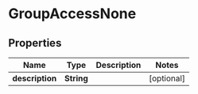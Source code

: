 

# GroupAccessNone


## Properties

| Name | Type | Description | Notes |
|------------ | ------------- | ------------- | -------------|
|**description** | **String** |  |  [optional] |



